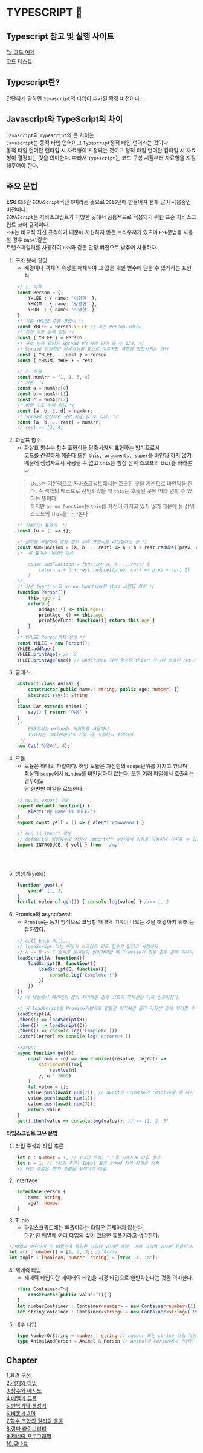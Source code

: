 # TYPESCRIPT 📜

## Typescript 참고 및 실행 사이트
[🏷 코드 예제](https://drive.google.com/file/d/11zwjfjmZCWeBhirOJj7OG6ns7BMzw5Ni/view)  
[코드 테스트](https://www.typescriptlang.org/play?#code/Q)

## Typescript란?
간단하게 말하면 `Javascript`의 타입이 추가된 확장 버전이다.

## Javascript와 TypeScript의 차이
`Javascript`와 `Typescript`의 큰 차이는  
`Javascript`는 동적 타입 언어이고 `Typescript`정적 타입 언어라는 것이다.  
동적 타입 언어란 런타임 시 자료형이 지정되는 것이고 정적 타입 언어란 컴파일 시 자료형이 결정되는 것을 의미한다.
따라서 `Typescript`는 코드 구성 시점부터 자료형을 지정해주어야 한다.

## 주요 문법
**ES6**
`ES6`란 `ECMAScript`버전 6이라는 뜻으로 `2015`년에 만들어져 현재 많이 사용중인 버전이다.  
`ECMAScript`는 자바스크립트가 다양한 곳에서 공통적으로 적용되기 위한 표준 자바스크립트 코어 규격이다.  
`ES6`는 비교적 최신 규격이기 때문에 지원하지 않은 브라우저가 있으며 `ES6`문법을 사용할 경우 `Babel`같은  
트랜스파일러를 사용하여 `ES5`와 같은 안정 버전으로 낮추어 사용하자.
  
1. 구조 분해 할당  
   - 배열이나 객체의 속성을 해체하여 그 값을 개별 변수에 담을 수 있게하는 표현식.
```typescript
    // 1. 객체
    const Person = {
        YHLEE : { name: '이영현' },
        YHKIM : { name: '김영현' },
        YHOH  : { name: '오영현' }
    }
    /* 기존 YHLEE 추출 표현식 */
    const YHLEE = Person.YHLEE // 혹은 Person.YHLEE
    /* 객체 구조 분해 할당 */
    const { YHLEE } = Person
    /* 구조 분해 할당은 Spread 연산자와 같이 쓸 수 있다. */
    /* Spread 연산자란 반복가능한 요소로 이루어진 구조를 확장시키는 것*/
    const { YHLEE, ...rest } = Person
    const { YHKIM, YHOH } = rest

    // 2. 배열
    const numArr = [1, 2, 3, 4]
    /* 기존  */
    const a = numArr[0]
    const b = numArr[1]
    const c = numArr[2]
    /* 배열 구조 분해 할당 */
    const [a, b, c, d] = numArr;
    /* Spread 연산자와 같이 사용 할 수 있다. */
    const [a, b, ...rest] = numArr;
    // rest => [3, 4]
```
2. 화살표 함수  
   - 화살표 함수는 함수 표현식을 단축시켜서 표현하는 방식으로서  
   코드를 간결하게 해준다 또한 `this, arguments, super`를 바인딩 하지 않기 때문에 생성자로서 사용될 수 없고
   `this`는 항상 상위 스코프의 `this`를 바라본다.
   > `this`는 기본적으로 자바스크립트에서는 호출한 곳을 기준으로 바인딩을 한다.
   즉 객체의 메소드로 선언되었을 때 `this`는 호출된 곳에 따라 변할 수 있다는 뜻이다.  
   하지만 `arrow function`는 `this`를 자신이 가지고 있지 않기 때문에 늘 상위 스코프의 `this`를 바라본다

```typescript
    /* 기본적인 표현식  */
    const fn = () => {};

    /* 괄호를 사용하지 않을 경우 우측 표현식을 리턴한다는 뜻 */
    const sumFunction = (a, b, ...rest) => a + b + rest.reduce((prev, cur) => prev + cur, 0)
    /*  위 표현은 아래와 같음

        const sumFunction = function(a, b, ...rest) {
            return a + b + rest.reduce((prev, cur) => prev + cur, 0)
        }
    */
    /* 기본 function과 arrow function의 this 바인딩 차이 */
    function Person(){
        this.age = 1;
        return {
            addAge: () => this.age++,
            printAge: () => this.age,
            printAgeFunc: function(){ return this.age }
        }
    }
    /* YHLEE Person객체 생성 */
    const YHLEE = new Person();
    YHLEE.addAge()
    YHLEE.printAge() //  2  
    YHLEE.printAgeFunc() // undefined 기본 함수의 this는 자신이 호출된 return `{}` 객체를 바인딩한다.


```
3. 클래스  
```typescript
    abstract class Animal {
        constructor(public name?: string, public age: number) {}
        abstract say(): string
    }
    class Cat extends Animal {
        say() { return '야옹' }
    }
    /* 
        ES6에서는 extends 키워드를 사용하나
        TS에서는 implements 키워드를 사용하니 주의하자.
     */
    new Cat('야옹이', 4);
```
4. 모듈   
    - 모듈은 하나의 파일이다. 해당 모듈은 자신만의 `scope`단위를 가지고 있으며  
    최상위 `scope`에서 `Window`를 바인딩하지 않는다. 또한 여러 파일에서 호출되는 경우에도  
    단 한번만 파일을 로드한다.
```typescript
    // my.js export 부분
    export default function() {
        alert('My Name is YHLEE')
    }
    export const yell = () => { alert('Wowwwwww') }

    // app.js import 부분
    // default로 익명함수로 지정시 import하는 부분에서 이름을 지정하여 가져올 수 있음.
    import INTRODUCE, { yell } from './my'


    
```
5. 생성기(yield)
```typescript
    function* gen() {
        yield* [1, 2]
    }
    for(let value of gen()) { console.log(value) } //=> 1, 2
```

6. Promise와 async/await  
    - `Promise`는 동기 방식으로 코딩할 때 `콜백 지옥`이 나오는 것을 해결하기 위해 등장하였다.
```typescript
    // call-back Hell...
    // loadScript 라는 비동기 스크립트 로드 함수가 있다고 가정하자
    // A -> B -> C 순서로 문서들이 읽어져야할 때 Promise가 없을 경우 콜백 지옥이 발생한다.
    loadScript(A, function(){
        loadScript(B, function(){
            loadScript(C, function(){
                console.log('Complete!!')
            })
        })
    })
    // 위 내용에서 에러까지 같이 처리해줄 경우 코드의 가독성은 더욱 안좋아진다.

    // 위 loadScript를 Promise기반으로 만들면 아래처럼 좀더 가독성 좋게 처리할 수 있다.
    loadScript(A)
    .then(() => loadScript(B))
    .then(() => loadScript(C))
    .then(() => console.log('Complete')))
    .catch((error) => console.log('errorㅠㅠ'))

    //async
    async function get(){
        const num = (n) => new Promise((resolve, reject) => 
            setTimeout(()=>{
                resolve(n)
            }, n * 1000)
        )
        let value = [];
        value.push(await num(2)); // await은 Promise가 resolve될 때 까지 기다린다.
        value.push(await num(1));
        value.push(await num(3));
        return value;
    }
    get().then(value => console.log(value)); // => [1, 2, 3]
```

**타입스크립트 고유 문법**
1. 타입 주석과 타입 추론  
```typescript
    let n : number = 1; // (타입 주석) ":"를 기준으로 타입 설정
    let n = 1; // (타입 추론) Input 값을 분석해 왼쪽 타입을 지정
    // 타입 추론은 JS와 호환을 용이하게 해줌.
```

2. Interface  
```typescript
    interface Person {
        name: string,
        age?: number
    }
```
3. Tuple  
   - 타입스크립트에는 튜플이라는 타입은 존재하지 않는다.  
   다만 한 배열에 여러 타입의 값이 있으면 튜플이라고 생각한다.
```typescript
 //배열과 비슷하며 한 배열안에 동일한 타입이 있으면 배열, 여러 타입이 있으면 튜플이다.
 let arr : number[] = [1, 2, 3]; // Array
 let tuple : [boolean, number, string] = [true, 3, 'a'];
```

4. 제네릭 타입   
   - 제네릭 타입이란 데이터의 타입을 지정 타입으로 일반화한다는 것을 의미한다.
```typescript
    class Container<T>{
        constructor(public value: T){ }
    }
    let numberContainer : Container<number> = new Container<number>(1);
    let stringContainer : Container<string> = new Container<string>('Hello world');
```

5. 대수 타입
```typescript
    type NumberOrString = number | string // number 또는 string 타입 가능
    type AnimalAndPerson = Animal & Person // Animal과 Person에서 선언된 타입이 포함되어있어야 함.
```

## Chapter
[1.환경 구성](./Chapter1)  
[2.객체와 타입](./Chapter2)  
[3.함수와 메서드](./Chapter3)  
[4.배열과 튜플](./Chapter4)  
[5.반복기와 생성기](./Chapter5)  
[6.비동기 API](./Chapter6)  
[7.함수 조합의 원리와 응용](./Chapter7)  
[8.람다 라이브러리](./Chapter8)  
[9.제네릭 프로그래밍](./Chapter9)  
[10.모나드](./Chapter10)   
